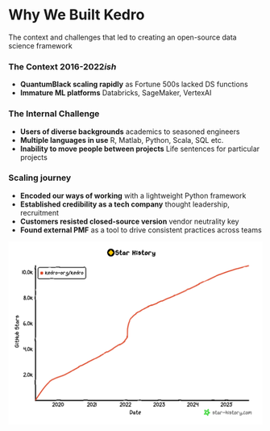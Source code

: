 <div class="flex items-center justify-between">
  <h1 class="flex items-center">Why We Built Kedro</h1>
</div> 

<p class="text-sm">The context and challenges that led to creating an open-source data science framework</p>

<div class="grid gap-6 mt-2 text-2xs" style="grid-template-columns: 1.5fr 1fr;">

<div>

### The Context 2016-2022*ish*

<ul class="list-none space-y-1">
<li><mdi-chart-line/> <strong>QuantumBlack scaling rapidly</strong> as Fortune 500s lacked DS functions</li>
<li><mdi-cloud/> <strong>Immature ML platforms</strong> Databricks, SageMaker, VertexAI</li>
</ul>

### The Internal Challenge

<ul class="list-none space-y-1">
<li><mdi-account-group/> <strong>Users of diverse backgrounds</strong> academics to seasoned engineers</li>
<li><mdi-code-tags/> <strong>Multiple languages in use</strong> R, Matlab, Python, Scala, SQL etc.</li>
<li><mdi-lock/> <strong>Inability to move people between projects</strong> Life sentences for particular projects</li>
</ul>

### Scaling journey

<ul class="list-none">
<li><mdi-cog/> <strong>Encoded our ways of working</strong> with a lightweight Python framework</li>
<li><mdi-school/> <strong>Established credibility as a tech company</strong> thought leadership, recruitment </li>
<li><mdi-lock-open/> <strong>Customers resisted closed-source version</strong> vendor neutrality key</li>
<li><mdi-puzzle/> <strong>Found external PMF</strong> as a tool to drive consistent practices across teams</li>
</ul>

</div>
<div class="flex justify-center items-center">
  <img src="/star-history.png" alt="Kedro GitHub Star History" class="w-full rounded-lg shadow-lg drop-shadow-lg">
</div>
</div>

<!--
The slide explains the business context and internal challenges that led to Kedro's creation, focusing on scaling issues and the need for standardization.
-->
